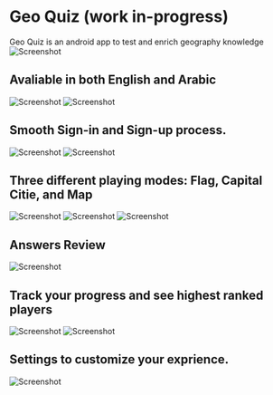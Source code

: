 # Geo Quiz (work in-progress)<br/>
Geo Quiz is an android app to test and enrich geography knowledge<br/>
![Screenshot](screenshots/logo.png)<br/>
## Avaliable in both English and Arabic<br/>
![Screenshot](screenshots/main_en.png)  ![Screenshot](screenshots/main_ar.png)<br/>
## Smooth Sign-in and Sign-up process.<br/>
![Screenshot](screenshots/sign_in.png)  ![Screenshot](screenshots/sign_up.png)<br/>
## Three different playing modes: Flag, Capital Citie, and Map<br/>
![Screenshot](screenshots/flags.png)  ![Screenshot](screenshots/capital_cities.png) ![Screenshot](screenshots/maps.png)<br/>
## Answers Review<br/>
![Screenshot](screenshots/result.png)<br/>
## Track your progress and see highest ranked players<br/>
![Screenshot](screenshots/profile.png)  ![Screenshot](screenshots/leader_board.png)<br/>
## Settings to customize your exprience.<br/>
![Screenshot](screenshots/settings.png)<br/>

